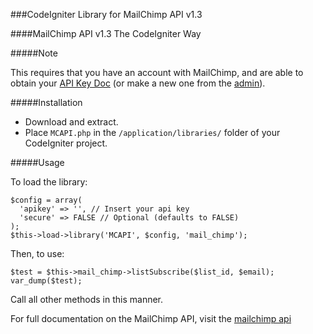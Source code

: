 ###CodeIgniter Library for MailChimp API v1.3

####MailChimp API v1.3 The CodeIgniter Way

#####Note

This requires that you have an account with MailChimp, and are able to obtain your [API Key Doc](http://kb.mailchimp.com/article/where-can-i-find-my-api-key/) (or make a new one from the [admin](http://admin.mailchimp.com/account/api)).

#####Installation

* Download and extract.
* Place `MCAPI.php` in the `/application/libraries/` folder of your CodeIgniter project.

#####Usage

To load the library:

```
$config = array(
  'apikey' => '', // Insert your api key
  'secure' => FALSE // Optional (defaults to FALSE)
);
$this->load->library('MCAPI', $config, 'mail_chimp');
```    

Then, to use:

```
$test = $this->mail_chimp->listSubscribe($list_id, $email);
var_dump($test);
```

Call all other methods in this manner.

For full documentation on the MailChimp API, visit the [mailchimp api](http://apidocs.mailchimp.com/api/1.3/)
